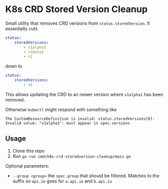 # K8s CRD Stored Version Cleanup

Small utility that removes CRD versions from `status.storedVersion`. It essentially cuts

```yaml
status:
    storedVersions:
        - v1alpha1
        - v1beta1
        - v1
```

down to 

```yaml
status:
    storedVersions:
        - v1
```

This allows updating the CRD to an newer version where `v1alpha1` has been removed.

Otherwise `kubectl` might respond with something like

```
The CustomResourceDefinition is invalid: status.storedVersions[0]: Invalid value: "v1alpha1": must appear in spec.versions
```

## Usage

1. Clone this repo
2. Run `go run cmd/k8s-crd-storedversion-cleanup/main.go`

Optional parameters:

* `--group <group>` the `spec.group` that should be filtered. Matches to the suffix so `api.io` goes for `a.api.io` and `b.api.io`
